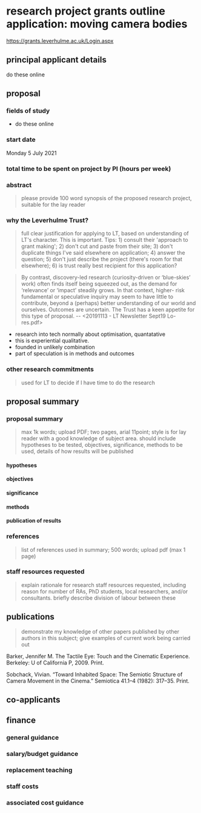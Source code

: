 # research project grants outline application: moving camera bodies

<https://grants.leverhulme.ac.uk/Login.aspx>

## principal applicant details

do these online

## proposal

### fields of study

- do these online

### start date

Monday 5 July 2021


### total time to be spent on project by PI (hours per week)


### abstract

>please provide 100 word synopsis of the proposed research project, suitable for the lay reader

### why the Leverhulme Trust?

>full clear justification for applying to LT, based on understanding of LT's character. This is important. Tips: 1) consult their 'approach to grant making'; 2) don't cut and paste from their site; 3) don't duplicate things I've said elsewhere on application; 4) answer the question; 5) don't just describe the project (there's room for that elsewhere); 6) is trust really best recipient for this application? 

>By contrast, discovery-led research (curiosity-driven or ‘blue-skies’ work) often finds itself being squeezed out, as the demand for ‘relevance’ or ‘impact’ steadily grows. In that context, higher- risk fundamental or speculative inquiry may seem to have little to contribute, beyond a (perhaps) better understanding of our world and ourselves. Outcomes are uncertain. The Trust has a keen appetite for this type of proposal. -- <20191113 - LT Newsletter Sept19 Lo-res.pdf>

- research into tech normally about optimisation, quantatative
- this is experiential qualitative.
- founded in unlikely combination
- part of speculation is in methods and outcomes

### other research commitments 

>used for LT to decide if I have time to do the research 

## proposal summary

### proposal summary 

>max 1k words; upload PDF; two pages, arial 11point; 
>style is for lay reader with a good knowledge of subject area. should include hypotheses to be tested, objectives, significance, methods to be used, details of how results will be published

#### hypotheses

#### objectives

#### significance

#### methods

#### publication of results



### references 

>list of references used in summary; 500 words; upload pdf (max 1 page)


### staff resources requested 

>explain rationale for research staff resources requested, including reason for number of RAs, PhD students, local researchers, and/or consultants. 
>briefly describe division of labour between these

## publications 

>demonstrate my knowledge of other papers published by other authors in this subject; give examples of current work being carried out


Barker, Jennifer M. The Tactile Eye: Touch and the Cinematic Experience. Berkeley: U of California P, 2009. Print.

Sobchack, Vivian. “Toward Inhabited Space: The Semiotic Structure of Camera Movement in the Cinema.” Semiotica 41.1–4 (1982): 317–35. Print.

## co-applicants

## finance

### general guidance

### salary/budget guidance

### replacement teaching

### staff costs

### associated cost guidance
